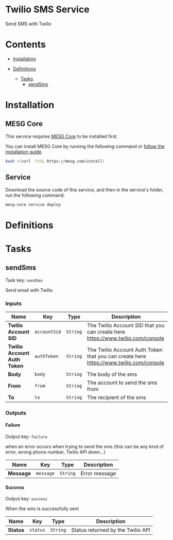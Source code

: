 # Twilio SMS Service

Send SMS with Twilio

# Contents

- [Installation](#Installation)
- [Definitions](#Definitions)
  
  - [Tasks](#Tasks)
    - [sendSms](#sendsms)

# Installation

## MESG Core

This service requires [MESG Core](https://github.com/mesg-foundation/core) to be installed first.

You can install MESG Core by running the following command or [follow the installation guide](https://docs.mesg.com/guide/start-here/installation.html).

```bash
bash <(curl -fsSL https://mesg.com/install)
```

## Service

Download the source code of this service, and then in the service's folder, run the following command:
```bash
mesg-core service deploy
```

# Definitions


# Tasks

## sendSms

Task key: `sendSms`

Send email with Twilio

### Inputs

| **Name** | **Key** | **Type** | **Description** |
| --- | --- | --- | --- |
| **Twilio Account SID** | `accountSid` | `String` | The Twilio Account SID that you can create here https://www.twilio.com/console |
| **Twilio Account Auth Token** | `authToken` | `String` | The Twilio Account Auth Token that you can create here https://www.twilio.com/console |
| **Body** | `body` | `String` | The body of the sms |
| **From** | `from` | `String` | The account to send the sms from |
| **To** | `to` | `String` | The recipient of the sms |

### Outputs

#### Failure

Output key: `failure`

when an error occurs when trying to send the sms (this can be any kind of error, wrong phone number, Twilio API down...)

| **Name** | **Key** | **Type** | **Description** |
| --- | --- | --- | --- |
| **Message** | `message` | `String` | Error message |

#### Success

Output key: `success`

When the sms is successfully sent

| **Name** | **Key** | **Type** | **Description** |
| --- | --- | --- | --- |
| **Status** | `status` | `String` | Status returned by the Twilio API |


